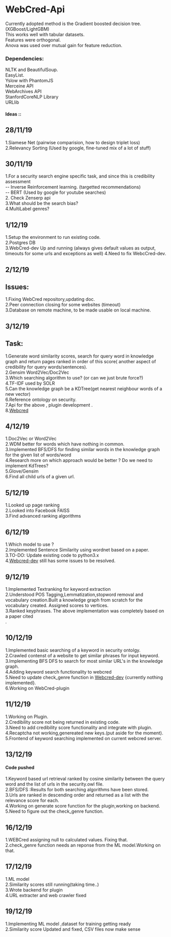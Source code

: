 # WebCred-Api
Currently adopted method is the Gradient boosted decision tree.(XGBoost/LightGBM)  
This works well with tabular datasets.<br>
Features were orthogonal.<br>
Anova was used over mutual gain for feature reduction.



### Dependencies: 
NLTK and BeautifulSoup.<br>
EasyList.<br>
Yslow with PhantomJS <br>
Merceine API <br> 
WebArchives API <br>
StanfordCoreNLP Library<br> 
URLlib<br> 




#### Ideas ::
28/11/19
-------
1.Siamese Net (pairwise comparision, how to design triplet loss) <br>
2.Relevancy Sorting (Used by google, fine-tuned mix of a lot of stuff)<br>

30/11/19
- 
1.For a security search engine specific task, and since this is credibility assessment<br>
-- Inverse Reinforcement learning. (targetted recommendations) <br>
-- BERT (Used by google for youtube searches) <br>
2. Check Zenserp api<br>
3.What should be the search bias? <br> 
4.MultiLabel genres? <br>

1/12/19
-
1.Setup the environment to run existing code. <br>
2.Postgres DB<br>
3.WebCred-dev Up and running (always gives default values as output, timeouts for some urls and exceptions as well)
4.Need to fix WebcCred-dev.
<br>


2/12/19
--
Issues:
-
1.Fixing WebCred repository,updating doc.<br> 
2.Peer connection closing for some websites (timeout)<br> 
3.Database on remote machine, to be made usable on local machine.<br> 


3/12/19
-
Task:
-
1.Generate word similarity scores, search for query word in knowledge graph and return pages ranked in order of this score( another aspect of credibility for query words/sentences).<br> 
2.Gensim Word2Vec/Doc2Vec<br> 
3.Which searching algorithm to use? (or can we just brute force?)<br> 
4.TF-IDF used by SOLR <br> 
5.Can the knowledge graph be a KDTree(get nearest neighbour words of a new vector)<br> 
6.Reference ontology on security. <br> 
7.Api for the above , plugin development .<br> 
8.[Webcred](https://github.com/SIREN-SERC/WEBCred)



4/12/19
-
1.Doc2Vec or Word2Vec <br>
2.WDM better for words which have nothing in common. <br>
3.Implemented BFS/DFS for finding similar words in the knowledge graph for the given list of words/word<br>
4.Research more on which approach would be better ? Do we need to implement KdTrees? <br>
5.Glove/Gensim<br>
6.Find all child urls of a given url.<br>

5/12/19
- 
1.Looked up page ranking<br>
2.Looked into Facebook FAISS<br>
3.Find advanced ranking algorithms<br>

6/12/19
-
1.Which model to use ?<br>
2.Implemented Sentence Similarity using wordnet based on a paper.<br>
3.TO-DO: Update existing code to python3.x <br>
4.[Webcred-dev](https://github.com/SIREN-SERC/WEBCred-dev) still has some issues to be resolved.<br>

9/12/19
-
1.Implemented Textranking for keyword extraction<br>
2.Understood POS Tagging,Lemmatization,stopword removal and vocabulary creation.Built a knowledge graph from scratch for the vocabulary created.
Assigned scores to vertices. <br>
3.Ranked keyphrases. The above implementation was completely based on a paper cited<br>.

10/12/19
-
1.Implemented basic searching of a keyword in security ontolgy.<br>
2.Crawled contenst of a website to get similar phrases for input keyword.<br>
3.Implementing BFS DFS to search for most similar URL's in the knowledge graph.<br>
4.Adding keyword search functionality to webcred<br>
5.Need to update check_genre function in [Webcred-dev](https://github.com/SIREN-SERC/WEBCred-dev) {currently nothing implemented}.<br>
6.Working on WebCred-plugin<br>


11/12/19
-
1.Working on Plugin.<br>
2.Credibility score not being returned in existing code.<br>
3.Need to add credibility score functionality and integrate with plugin.<br> 
4.Recaptcha not working,genereated new keys.(put aside for the moment).<br>
5.Frontend of keyword searching implemented on current webcred server.<br> 



13/12/19
-
#### Code pushed
1.Keyword based url retrieval ranked by cosine similarity between the query word and the list of urls in the security.owl file.<br>
2.BFS/DFS :Results for both searching algorithms have been stored.<br>
3.Urls are ranked in descending order and returned as a list with the relevance score for each.<br>
4.Working on generate score function for the plugin,working on backend.<br>
5.Need to figure out the check_genre function.<br> 


16/12/19
-
1.WEBCred assigning null to calculated values. Fixing that.<br>
2.check_genre function needs an reponse from the ML model.Working on that.<br>

17/12/19
- 
1.ML model<br>
2.Similarity scores still running(taking time..)<br>
3.Wrote backend for plugin<br>
4.URL extracter and web crawler fixed<br>

19/12/19
- 
1.Implementing ML model ,dataset for training getting ready<br>
2.Similarity score Updated and fixed, CSV files now make sense<br>